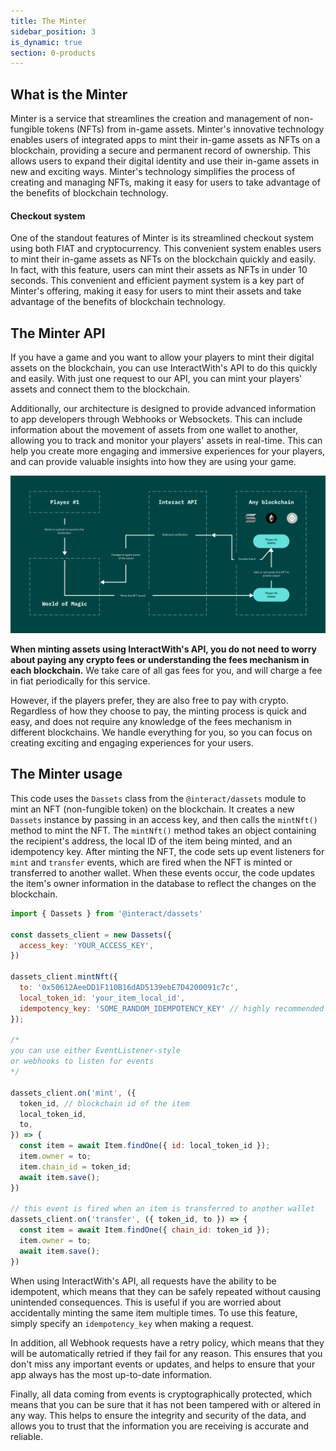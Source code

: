 ```yaml
---
title: The Minter
sidebar_position: 3
is_dynamic: true
section: 0-products
---
```

## W﻿hat is the Minter

Minter is a service that streamlines the creation and management of non-fungible tokens (NFTs) from in-game assets. Minter's innovative technology enables users of integrated apps to mint their in-game assets as NFTs on a blockchain, providing a secure and permanent record of ownership. This allows users to expand their digital identity and use their in-game assets in new and exciting ways. Minter's technology simplifies the process of creating and managing NFTs, making it easy for users to take advantage of the benefits of blockchain technology.

#### Checkout system

One of the standout features of Minter is its streamlined checkout system using both FIAT and cryptocurrency. This convenient system enables users to mint their in-game assets as NFTs on the blockchain quickly and easily. In fact, with this feature, users can mint their assets as NFTs in under 10 seconds. This convenient and efficient payment system is a key part of Minter's offering, making it easy for users to mint their assets and take advantage of the benefits of blockchain technology.

## T﻿he Minter API

If you have a game and you want to allow your players to mint their digital assets on the blockchain, you can use InteractWith's API to do this quickly and easily. With just one request to our API, you can mint your players' assets and connect them to the blockchain.

Additionally, our architecture is designed to provide advanced information to app developers through Webhooks or Websockets. This can include information about the movement of assets from one wallet to another, allowing you to track and monitor your players' assets in real-time. This can help you create more engaging and immersive experiences for your players, and can provide valuable insights into how they are using your game.

![](image.png)

**When minting assets using InteractWith's API, you do not need to worry about paying any crypto fees or understanding the fees mechanism in each blockchain.** We take care of all gas fees for you, and will charge a fee in fiat periodically for this service. 

However, if the players prefer, they are also free to pay with crypto. Regardless of how they choose to pay, the minting process is quick and easy, and does not require any knowledge of the fees mechanism in different blockchains. We handle everything for you, so you can focus on creating exciting and engaging experiences for your users.

## The Minter usage

This code uses the `Dassets` class from the `@interact/dassets` module to mint an NFT (non-fungible token) on the blockchain. It creates a new `Dassets` instance by passing in an access key, and then calls the `mintNft()` method to mint the NFT. The `mintNft()` method takes an object containing the recipient's address, the local ID of the item being minted, and an idempotency key. After minting the NFT, the code sets up event listeners for `mint` and `transfer` events, which are fired when the NFT is minted or transferred to another wallet. When these events occur, the code updates the item's owner information in the database to reflect the changes on the blockchain.

```javascript
import { Dassets } from '@interact/dassets'

const dassets_client = new Dassets({
  access_key: 'YOUR_ACCESS_KEY',
})

dassets_client.mintNft({
  to: '0x50612AeeDD1F110B16dAD5139ebE7D4200091c7c',
  local_token_id: 'your_item_local_id',
  idempotency_key: 'SOME_RANDOM_IDEMPOTENCY_KEY' // highly recommended to use
});

/*
you can use either EventListener-style 
or webhooks to listen for events
*/

dassets_client.on('mint', ({
  token_id, // blockchain id of the item
  local_token_id,
  to,
}) => {
  const item = await Item.findOne({ id: local_token_id });
  item.owner = to;
  item.chain_id = token_id;
  await item.save();
})

// this event is fired when an item is transferred to another wallet
dassets_client.on('transfer', ({ token_id, to }) => {
  const item = await Item.findOne({ chain_id: token_id });
  item.owner = to;
  await item.save();
})
```

When using InteractWith's API, all requests have the ability to be idempotent, which means that they can be safely repeated without causing unintended consequences. This is useful if you are worried about accidentally minting the same item multiple times. To use this feature, simply specify an `idempotency_key` when making a request.

In addition, all Webhook requests have a retry policy, which means that they will be automatically retried if they fail for any reason. This ensures that you don't miss any important events or updates, and helps to ensure that your app always has the most up-to-date information.

Finally, all data coming from events is cryptographically protected, which means that you can be sure that it has not been tampered with or altered in any way. This helps to ensure the integrity and security of the data, and allows you to trust that the information you are receiving is accurate and reliable.